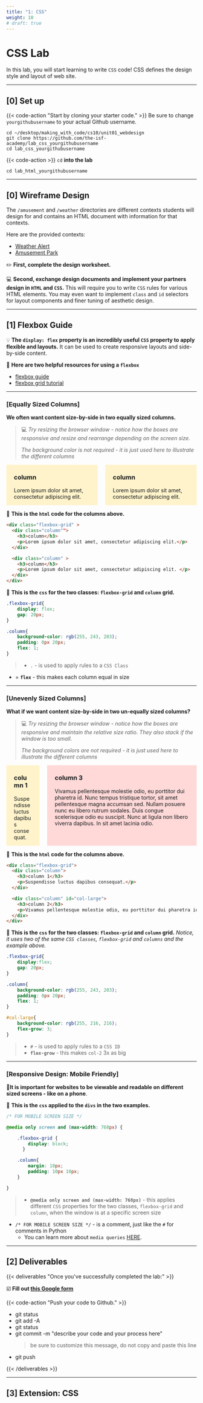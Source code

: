 ```yaml
---
title: "1: CSS"
weight: 10
# draft: true
---
```


<style>
.flexbox-grid{
    display:flex;
    gap: 20px; 
}

.column{
    background-color: rgb(255, 243, 203);
    padding: 0px 20px;
    flex: 1;
}


#col-large{
    background-color: rgb(255, 216, 216);
    flex-grow: 3; 
}



/* FOR MOBILE SCREEN SIZE */

@media only screen and (max-width: 768px) {


    .flexbox-grid {
        display: block;
      }

    .column{
        margin: 10px;
        padding: 10px 10px; 
    }

}
</style>


# CSS Lab

In this lab, you will start learning to write `CSS` code! CSS defines the design style and layout of web site.


---

## [0] Set up



{{< code-action "Start by cloning your starter code." >}} Be sure to change `yourgithubusername` to your actual Github username.
```shell
cd ~/desktop/making_with_code/cs10/unit01_webdesign
git clone https://github.com/the-isf-academy/lab_css_yourgithubusername
cd lab_css_yourgithubusername
```

{{< code-action >}} `cd` **into the lab**
```shell
cd lab_html_yourgithubusername
```


---

## [0] Wireframe Design

The `/amusement` and `/weather` directories are different contexts students will design for and contains an HTML document
with information for that contexts.

Here are the provided contexts:
- [Weather Alert](weather/)
- [Amusement Park](amusement/)


✏️ **First, complete the design worksheet.** 


💻 **Second, exchange design documents and implement your partners design in `HTML` and `CSS`.** This will require you to write `CSS` rules for various HTML elements. You may even want to implement `class` and `id` selectors for layout components and finer tuning of aesthetic design. 

---


## [1] Flexbox Guide

💡 **The `display: flex` property is an incredibly useful `CSS` property to apply flexible and layouts.** It can be used to create responsive layouts and side-by-side content. 

📖 **Here are two helpful resources for using a `flexbox`**
- [flexbox guide](https://css-tricks.com/snippets/css/a-guide-to-flexbox/)
- [flexbox grid tutorial](https://kevinsguides.com/guides/webdev/css/creating-a-simple-flexbox-grid)

---

### [Equally Sized Columns]

**We often want content size-by-side in two equally sized columns.**

> 💻 *Try resizing the browser window - notice how the boxes are *responsive* and resize and rearrange depending on the screen size.*
>
> *The background color is not required - it is just used here to illustrate the different columns*

<div class="flexbox-grid" >
  <div class="column"">
    <h3>column</h3>
    <p>Lorem ipsum dolor sit amet, consectetur adipiscing elit.</p>
  </div>

  <div class="column" >
    <h3>column</h3>
    <p>Lorem ipsum dolor sit amet, consectetur adipiscing elit. </p>
  </div>
</div>


👀 **This is the `html` code for the columns above.** 

```html
<div class="flexbox-grid" >
  <div class="column"">
    <h3>column</h3>
    <p>Lorem ipsum dolor sit amet, consectetur adipiscing elit.</p>
  </div>

  <div class="column" >
    <h3>column</h3>
    <p>Lorem ipsum dolor sit amet, consectetur adipiscing elit. </p>
  </div>
</div>
```

👀 **This is the `css` for the two classes: `flexbox-grid` and `column` grid.** 

```css
.flexbox-grid{
    display: flex;
    gap: 20px; 
}

.column{
    background-color: rgb(255, 243, 203);
    padding: 0px 20px;
    flex: 1;
}
```
> - `.` - is used to apply rules to a `CSS Class`
- = **`flex`** - this makes each column equal in size


---


### [Unevenly Sized Columns]

**What if we want content size-by-side in two un-equally sized columns?**

> 💻 *Try resizing the browser window - notice how the boxes are *responsive* and maintain the relative size ratio. They also stack if the window is too small.*
>
> *The background colors are not required - it is just used here to illustrate the different columns*

<div class="flexbox-grid">
  <div class="column">
    <h3>column 1</h3>
    <p>Suspendisse luctus dapibus consequat.</p>
  </div>

  <div class="column" id="col-large">
    <h3>column 3</h3>
    <p>Vivamus pellentesque molestie odio, eu porttitor dui pharetra id. Nunc tempus tristique tortor, sit amet pellentesque magna accumsan sed. Nullam posuere nunc eu libero rutrum sodales. Duis congue scelerisque odio eu suscipit. Nunc at ligula non libero viverra dapibus. In sit amet lacinia odio.</p>
  </div>
</div>

👀 **This is the `html` code for the columns above.** 

```html
<div class="flexbox-grid">
  <div class="column">
    <h3>column 1</h3>
    <p>Suspendisse luctus dapibus consequat.</p>
  </div>

  <div class="column" id="col-large">
    <h3>column 2</h3>
    <p>Vivamus pellentesque molestie odio, eu porttitor dui pharetra id. Nunc tempus tristique tortor, sit amet pellentesque magna accumsan sed. Nullam posuere nunc eu libero rutrum sodales. Duis congue scelerisque odio eu suscipit. Nunc at ligula non libero viverra dapibus. In sit amet lacinia odio.</p>
  </div>
</div>
```

👀 **This is the `css` for the two classes: `flexbox-grid` and `column` grid.** *Notice, it uses two of the same `CSS classes`, `flexbox-grid` and `columns` and the example above.*

```css
.flexbox-grid{
    display:flex;
    gap: 20px; 
}

.column{
    background-color: rgb(255, 243, 203);
    padding: 0px 20px;
    flex: 1;
}

#col-large{
    background-color: rgb(255, 216, 216);
    flex-grow: 3; 
}
```
> - `#` - is used to apply rules to a `CSS ID`
> - **`flex-grow`** - this makes `col-2` 3x as big

---


### [Responsive Design: Mobile Friendly]

📱**It is important for websites to be viewable and readable on different sized screens - like on a phone**. 

👀 **This is the `css` applied to the `divs` in the two examples.** 

```css
/* FOR MOBILE SCREEN SIZE */

@media only screen and (max-width: 768px) {

    .flexbox-grid {
        display: block;
      }

    .column{
        margin: 10px;
        padding: 10px 10px; 
    }

}
```
> - **`@media only screen and (max-width: 768px)`** - this applies different `CSS` properties for the two classes, `flexbox-grid` and `column`, when the window is at a specific screen size
- `/* FOR MOBILE SCREEN SIZE */` - is a comment, just like the `#` for comments in Python 
  - You can learn more about `media queries` [HERE](https://www.w3schools.com/css/css_rwd_mediaqueries.asp).


---

## [2] Deliverables

{{< deliverables "Once you've successfully completed the lab:" >}}  


☑️  **Fill out [this Google form](https://docs.google.com/forms/d/e/1FAIpQLSe-mGrk41m6_-iZtqw5X1LpmYrfhF68Kbw8XJBCNv0XsqHG-Q/viewform?usp=sf_link)**

{{< code-action "Push your code to Github." >}}
- git status
- git add -A
- git status
- git commit -m "describe your code and your process here"
  > be sure to customize this message, do not copy and paste this line
- git push

{{< /deliverables >}}

--- 

## [3] Extension: CSS 

